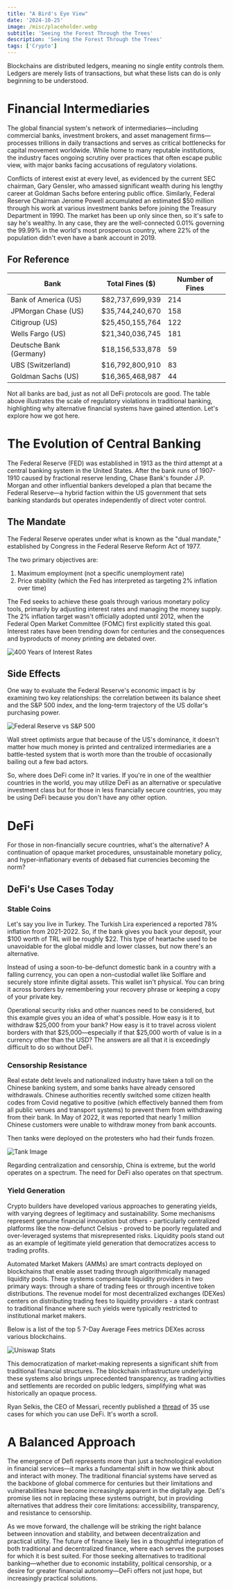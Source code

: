 ```yaml
---
title: "A Bird's Eye View"
date: '2024-10-25'
image: /misc/placeholder.webp
subtitle: 'Seeing the Forest Through the Trees'
description: 'Seeing the Forest Through the Trees'
tags: ['Crypto']
---
```


<div className={styles.tldrSection}>
  Blockchains are distributed ledgers, meaning no single entity controls them. Ledgers are merely lists of transactions, but what these lists can do is only beginning to be understood.
</div>

# Financial Intermediaries

The global financial system's network of intermediaries—including commercial banks, investment brokers, and asset management firms—processes trillions in daily transactions and serves as critical bottlenecks for capital movement worldwide. While home to many reputable institutions, the industry faces ongoing scrutiny over practices that often escape public view, with major banks facing accusations of regulatory violations.

Conflicts of interest exist at every level, as evidenced by the current SEC chairman, Gary Gensler, who amassed significant wealth during his lengthy career at Goldman Sachs before entering public office. Similarly, Federal Reserve Chairman Jerome Powell accumulated an estimated $50 million through his work at various investment banks before joining the Treasury Department in 1990. The market has been up only since then, so it's safe to say he's wealthy. In any case, they are the well-connected 0.01% governing the 99.99% in the world's most prosperous country, where 22% of the population didn't even have a bank account in 2019.

## For Reference

| Bank | Total Fines ($) | Number of Fines |
|------|----------------|-----------------|
| Bank of America (US) | $82,737,699,939 | 214 |
| JPMorgan Chase (US) | $35,744,240,670 | 158 |
| Citigroup (US) | $25,450,155,764 | 122 |
| Wells Fargo (US) | $21,340,036,745 | 181 |
| Deutsche Bank (Germany) | $18,156,533,878 | 59 |
| UBS (Switzerland) | $16,792,800,910 | 83 |
| Goldman Sachs (US) | $16,365,468,987 | 44 |

Not all banks are bad, just as not all DeFi protocols are good. The table above illustrates the scale of regulatory violations in traditional banking, highlighting why alternative financial systems have gained attention. Let's explore how we got here.

# The Evolution of Central Banking

The Federal Reserve (FED) was established in 1913 as the third attempt at a central banking system in the United States. After the bank runs of 1907-1910 caused by fractional reserve lending, Chase Bank's founder J.P. Morgan and other influential bankers developed a plan that became the Federal Reserve—a hybrid faction within the US government that sets banking standards but operates independently of direct voter control.

## The Mandate

The Federal Reserve operates under what is known as the "dual mandate," established by Congress in the Federal Reserve Reform Act of 1977. 

The two primary objectives are:
1. Maximum employment (not a specific unemployment rate)
2. Price stability (which the Fed has interpreted as targeting 2% inflation over time)

The Fed seeks to achieve these goals through various monetary policy tools, primarily by adjusting interest rates and managing the money supply. The 2% inflation target wasn't officially adopted until 2012, when the Federal Open Market Committee (FOMC) first explicitly stated this goal. Interest rates have been trending down for centuries and the consequences and byproducts of money printing are debated over. 

![400 Years of Interest Rates](../images/400y-interest.webp)

## Side Effects

One way to evaluate the Federal Reserve's economic impact is by examining two key relationships: the correlation between its balance sheet and the S&P 500 index, and the long-term trajectory of the US dollar's purchasing power. 

![Federal Reserve vs S&P 500](https://www.zacharyr0th.com/images/fed-sp.webp)

Wall street optimists argue that because of the US's dominance, it doesn't matter how much money is printed and centralized intermediaries are a battle-tested system that is worth more than the trouble of occasionally bailing out a few bad actors. 
  
So, where does DeFi come in? It varies. If you're in one of the wealthier countries in the world, you may utilize DeFi as an alternative or speculative investment class but for those in less financially secure countries, you may be using DeFi because you don't have any other option.

# DeFi 

For those in non-financially secure countries, what's the alternative? A continuation of opaque market procedures, unsustainable monetary policy, and hyper-inflationary events of debased fiat currencies becoming the norm?

## DeFi's Use Cases Today
### Stable Coins

Let's say you live in Turkey. The Turkish Lira experienced a reported 78% inflation from 2021-2022. So, if the bank gives you back your deposit, your $100 worth of TRL will be roughly $22. This type of heartache used to be unavoidable for the global middle and lower classes, but now there's an alternative.

Instead of using a soon-to-be-defunct domestic bank in a country with a falling currency, you can open a non-custodial wallet like Solflare and securely store infinite digital assets. This wallet isn't physical. You can bring it across borders by remembering your recovery phrase or keeping a copy of your private key.

Operational security risks and other nuances need to be considered, but this example gives you an idea of what's possible. How easy is it to withdraw $25,000 from your bank? How easy is it to travel across violent borders with that $25,000—especially if that $25,000 worth of value is in a currency other than the USD? The answers are all that it is exceedingly difficult to do so without DeFi.
### Censorship Resistance

Real estate debt levels and nationalized industry have taken a toll on the Chinese banking system, and some banks have already censored withdrawals. Chinese authorities recently switched some citizen health codes from Covid negative to positive (which effectively banned them from all public venues and transport systems) to prevent them from withdrawing from their bank. In May of 2022, it was reported that nearly 1 million Chinese customers were unable to withdraw money from bank accounts.

Then tanks were deployed on the protesters who had their funds frozen.

![Tank Image](../images/tank-webp.png)
  
Regarding centralization and censorship, China is extreme, but the world operates on a spectrum. The need for DeFi also operates on that spectrum.

### Yield Generation
Crypto builders have developed various approaches to generating yields, with varying degrees of legitimacy and sustainability. Some mechanisms represent genuine financial innovation but others - particularly centralized platforms like the now-defunct Celsius - proved to be poorly regulated and over-leveraged systems that misrepresented risks. Liquidity pools stand out as an example of legitimate yield generation that democratizes access to trading profits.

Automated Market Makers (AMMs) are smart contracts deployed on blockchains that enable asset trading through algorithmically managed liquidity pools. These systems compensate liquidity providers in two primary ways: through a share of trading fees or through incentive token distributions. The revenue model for most decentralized exchanges (DEXes) centers on distributing trading fees to liquidity providers - a stark contrast to traditional finance where such yields were typically restricted to institutional market makers.

Below is a list of the top 5 7-Day Average Fees metrics DEXes across various blockchains.

![Uniswap Stats](../images/uniswap.webp)

This democratization of market-making represents a significant shift from traditional financial structures. The blockchain infrastructure underlying these systems also brings unprecedented transparency, as trading activities and settlements are recorded on public ledgers, simplifying what was historically an opaque process.

Ryan Selkis, the CEO of Messari, recently published a [thread](https://twitter.com/twobitidiot/status/1551874256761659393?s=20&t=cDNrQAr0FsQJXotpRolEAA) of 35 use cases for which you can use DeFi. It's worth a scroll.

# A Balanced Approach

The emergence of Defi represents more than just a technological evolution in financial services—it marks a fundamental shift in how we think about and interact with money. The traditional financial systems have served as the backbone of global commerce for centuries but their  limitations and vulnerabilities have become increasingly apparent in the digitally age. Defi's promise lies not in replacing these systems outright, but in providing alternatives that address their core limitations: accessibility, transparency, and resistance to censorship.

As we move forward, the challenge will be striking the right balance between innovation and stability, and between decentralization and practical utility. The future of finance likely lies in a thoughtful integration of both traditional and decentralized finance, where each serves the purposes for which it is best suited. For those seeking alternatives to traditional banking—whether due to economic instability, political censorship, or a desire for greater financial autonomy—DeFi offers not just hope, but increasingly practical solutions.
